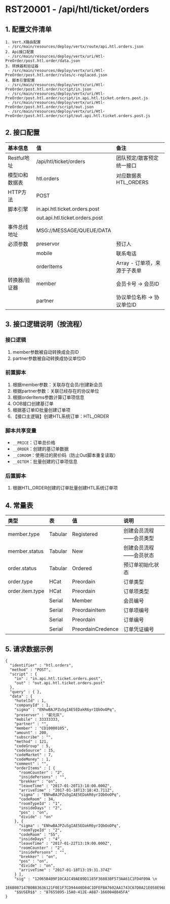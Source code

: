 # RST20001 - /api/htl/ticket/orders

## 1. 配置文件清单

```
1. Vert.X路由配置
 - /src/main/resources/deploy/vertx/route/api.htl.orders.json
2. Api接口配置
 - /src/main/resources/deploy/vertx/uri/Htl-PreOrder/post.htl.order/data.json
3. 转换器和验证器
 - /src/main/resources/deploy/vertx/uri/Htl-PreOrder/post.htl.order/rules/c-replaced.json
4. 脚本引擎配置
 - /src/main/resources/deploy/vertx/uri/Htl-PreOrder/post.htl.order/script/in.json
 - /src/main/resources/deploy/vertx/uri/Htl-PreOrder/post.htl.order/script/in.api.htl.ticket.orders.post.js
 - /src/main/resources/deploy/vertx/uri/Htl-PreOrder/post.htl.order/script/out.json
 - /src/main/resources/deploy/vertx/uri/Htl-PreOrder/post.htl.order/script/out.api.htl.ticket.orders.post.js
```

## 2. 接口配置

| 基本信息 | 值 | 备注 |
| :--- | :--- | :--- |
| Restful地址 | /api/htl/ticket/orders | 团队预定/散客预定统一接口 |
| 模型ID和数据表 | htl.orders | 对应数据表HTL\_ORDERS |
| HTTP方法 | POST |  |
| 脚本引擎 | in.api.htl.ticket.orders.post |  |
|  | out.api.htl.ticket.orders.post |  |
| 事件总线地址 | MSG://MESSAGE/QUEUE/DATA |  |
| 必须参数 | preservor | 预订人 |
|  | mobile | 联系电话 |
|  | orderItems | Array - 订单项，来源于子表单 |
| 转换器/验证器 | member | 会员卡号 -&gt; 会员ID |
|  | partner | 协议单位名称 -&gt; 协议单位ID |

## 3. 接口逻辑说明（按流程）

### 接口逻辑

1. member参数被自动转换成会员ID
2. partner参数被自动转换成协议单位ID

### 前置脚本

1. 根据member参数：关联存在会员/创建新会员
2. 根据partner参数：关联已经存在的协议单位
3. 根据orderItems参数计算订单项信息
4. OOB接口创建基订单
5. 根据基订单ID批量创建订单项
6. 【接口主逻辑】创建HTL系统订单：HTL\_ORDER

### 脚本共享变量

* `__PRICE`：订单总价格
* `__ORDER`：创建的基订单数据
* `__COROOM`：使用过的房价码（防止Out脚本重复读取）
* `__OITEM`：批量创建的订单项信息

### 后置脚本

1. 根据HTL\_ORDER创建的订单批量创建HTL系统订单项

## 4. 常量表

| 类型 | 表 | 值 | 说明 |
| :--- | :--- | :--- | :--- |
| member.type | Tabular | Registered | 创建会员流程——会员类型 |
| member.status | Tabular | New | 创建会员流程——会员状态 |
| order.status | Tabular | Ordered | 预订单初始化状态 |
| order.type | HCat | Preordain | 订单类型 |
| order.item.type | HCat | Preordain | 订单项类型 |
|  | Serial | Member | 会员编号 |
|  | Serial | PreordainItem | 订单项编号 |
|  | Serial | Preordain | 订单编号 |
|  | Serial | PreordainCredence | 订单凭证编号 |

## 5. 请求数据示例

```
{
  "identifier" : "htl.orders",
  "method" : "POST",
  "script" : {
    "in" : "in.api.htl.ticket.orders.post",
    "out" : "out.api.htl.ticket.orders.post"
  },
  "query" : { },
  "data" : {
    "hotelId" : 1,
    "companyId" : 1,
    "sigma" : "ENhwBAJPZuSgIAE5EDakR6yrIQbOoOPq",
    "preservor" : "裴元庆",
    "mobile" : 33333333,
    "partner" : "",
    "member" : "CD10000105",
    "amount" : 200,
    "subscribe" : "",
    "method" : 121,
    "codeGroup" : 5,
    "codeSource" : 15,
    "codeMarket" : 7,
    "codeMoney" : 1,
    "comment" : "",
    "orderItems" : [ {
      "roomCounter" : "2",
      "insidePersons" : "",
      "brekker" : "on",
      "leaveTime" : "2017-01-20T13:18:00.000Z",
      "arriveTime" : "2017-01-18T13:18:43.711Z",
      "sigma" : "ENhwBAJPZuSgIAE5EDakR6yrIQbOoOPq",
      "codeRoom" : 34,
      "roomTypeId" : "1",
      "insideDays" : "2",
      "pos" : "on",
      "divide" : "on"
    }, {
      "sigma" : "ENhwBAJPZuSgIAE5EDakR6yrIQbOoOPq",
      "roomTypeId" : "2",
      "codeRoom" : "55",
      "insideDays" : "4",
      "leaveTime" : "2017-01-22T13:19:00.000Z",
      "roomCounter" : "2",
      "insidePersons" : "",
      "brekker" : "on",
      "pos" : "on",
      "divide" : "on",
      "arriveTime" : "2017-01-18T13:19:31.374Z"
    } ],
    "sig" : "12065B409F10CA1C49AE09D1185F368830F573AA61C1FD4F09A \n
      1E6B087147B0B83636121F0E1F7CD94440D84C1DFEFBA7602AA1743C67D0A21E058E96ED5CBB8",
    "$$USER$$" : "87655095-15A0-412E-A887-1660040845FA"
}
```



